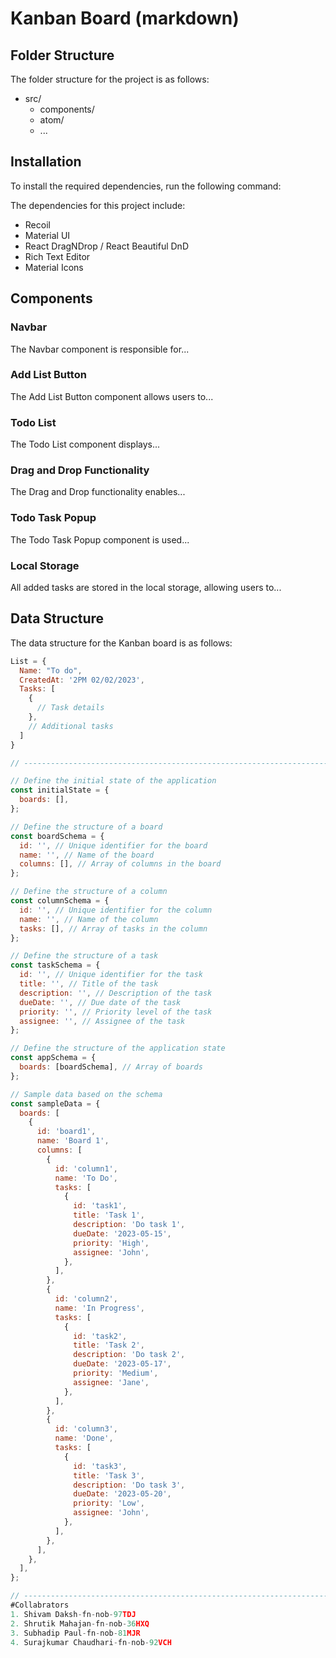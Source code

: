 # Kanban Board (markdown)

## Folder Structure

The folder structure for the project is as follows:

- src/
  - components/
  - atom/
  - ...
  
## Installation

To install the required dependencies, run the following command:

<!-- ----------------------------------------------------------------------------------------- -->
<!-- csharp (npm install) -->

The dependencies for this project include:

- Recoil
- Material UI
- React DragNDrop / React Beautiful DnD
- Rich Text Editor
- Material Icons

## Components

### Navbar

The Navbar component is responsible for...

### Add List Button

The Add List Button component allows users to...

### Todo List

The Todo List component displays...

### Drag and Drop Functionality

The Drag and Drop functionality enables...

### Todo Task Popup

The Todo Task Popup component is used...

### Local Storage

All added tasks are stored in the local storage, allowing users to...

## Data Structure

The data structure for the Kanban board is as follows:

```javascript
List = {
  Name: "To do",
  CreatedAt: '2PM 02/02/2023',
  Tasks: [
    {
      // Task details
    },
    // Additional tasks
  ]
}

// ---------------------------------------------------------------------------------------------

// Define the initial state of the application
const initialState = {
  boards: [],
};

// Define the structure of a board
const boardSchema = {
  id: '', // Unique identifier for the board
  name: '', // Name of the board
  columns: [], // Array of columns in the board
};

// Define the structure of a column
const columnSchema = {
  id: '', // Unique identifier for the column
  name: '', // Name of the column
  tasks: [], // Array of tasks in the column
};

// Define the structure of a task
const taskSchema = {
  id: '', // Unique identifier for the task
  title: '', // Title of the task
  description: '', // Description of the task
  dueDate: '', // Due date of the task
  priority: '', // Priority level of the task
  assignee: '', // Assignee of the task
};

// Define the structure of the application state
const appSchema = {
  boards: [boardSchema], // Array of boards
};

// Sample data based on the schema
const sampleData = {
  boards: [
    {
      id: 'board1',
      name: 'Board 1',
      columns: [
        {
          id: 'column1',
          name: 'To Do',
          tasks: [
            {
              id: 'task1',
              title: 'Task 1',
              description: 'Do task 1',
              dueDate: '2023-05-15',
              priority: 'High',
              assignee: 'John',
            },
          ],
        },
        {
          id: 'column2',
          name: 'In Progress',
          tasks: [
            {
              id: 'task2',
              title: 'Task 2',
              description: 'Do task 2',
              dueDate: '2023-05-17',
              priority: 'Medium',
              assignee: 'Jane',
            },
          ],
        },
        {
          id: 'column3',
          name: 'Done',
          tasks: [
            {
              id: 'task3',
              title: 'Task 3',
              description: 'Do task 3',
              dueDate: '2023-05-20',
              priority: 'Low',
              assignee: 'John',
            },
          ],
        },
      ],
    },
  ],
};

// ---------------------------------------------------------------------------------------------
#Collabrators
1. Shivam Daksh-fn-nob-97TDJ
2. Shrutik Mahajan-fn-nob-36HXQ
3. Subhadip Paul-fn-nob-81MJR
4. Surajkumar Chaudhari-fn-nob-92VCH
